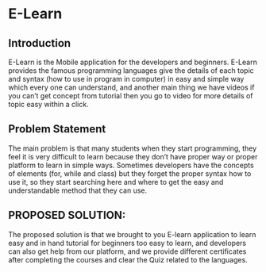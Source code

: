 # E-Learn 

## Introduction 

E-Learn is the Mobile application for the developers and beginners. E-Learn provides the famous programming languages give the details of each topic and syntax (how to use in program in computer) in easy and simple way which every one can understand, and another main thing we have videos if you can’t get concept from tutorial then you go to video for more details of topic easy within a click.

## Problem Statement

 The main problem is that many students when they start programming, they feel it is very difficult to learn because they don’t have proper way or proper platform to learn in simple ways. Sometimes developers have the concepts of elements (for, while and class) but they forget the proper syntax how to use it, so they start searching here and where to get the easy and understandable method that they can use.

 ## PROPOSED SOLUTION:
  The proposed solution is that we brought to you E-learn application to learn easy and in hand tutorial for beginners too easy to learn, and developers can also get help from our platform, and we provide different certificates after completing the courses and clear the Quiz related to the languages.
